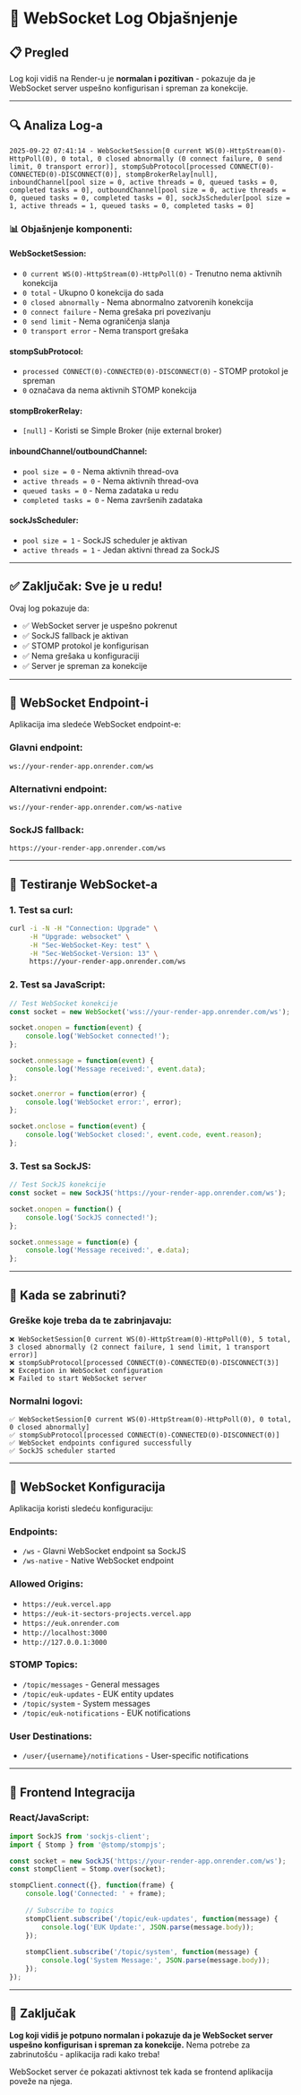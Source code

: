 # 🔌 WebSocket Log Objašnjenje

## 📋 Pregled
Log koji vidiš na Render-u je **normalan i pozitivan** - pokazuje da je WebSocket server uspešno konfigurisan i spreman za konekcije.

---

## 🔍 Analiza Log-a

```
2025-09-22 07:41:14 - WebSocketSession[0 current WS(0)-HttpStream(0)-HttpPoll(0), 0 total, 0 closed abnormally (0 connect failure, 0 send limit, 0 transport error)], stompSubProtocol[processed CONNECT(0)-CONNECTED(0)-DISCONNECT(0)], stompBrokerRelay[null], inboundChannel[pool size = 0, active threads = 0, queued tasks = 0, completed tasks = 0], outboundChannel[pool size = 0, active threads = 0, queued tasks = 0, completed tasks = 0], sockJsScheduler[pool size = 1, active threads = 1, queued tasks = 0, completed tasks = 0]
```

### 📊 Objašnjenje komponenti:

#### **WebSocketSession:**
- `0 current WS(0)-HttpStream(0)-HttpPoll(0)` - Trenutno nema aktivnih konekcija
- `0 total` - Ukupno 0 konekcija do sada
- `0 closed abnormally` - Nema abnormalno zatvorenih konekcija
- `0 connect failure` - Nema grešaka pri povezivanju
- `0 send limit` - Nema ograničenja slanja
- `0 transport error` - Nema transport grešaka

#### **stompSubProtocol:**
- `processed CONNECT(0)-CONNECTED(0)-DISCONNECT(0)` - STOMP protokol je spreman
- `0` označava da nema aktivnih STOMP konekcija

#### **stompBrokerRelay:**
- `[null]` - Koristi se Simple Broker (nije external broker)

#### **inboundChannel/outboundChannel:**
- `pool size = 0` - Nema aktivnih thread-ova
- `active threads = 0` - Nema aktivnih thread-ova
- `queued tasks = 0` - Nema zadataka u redu
- `completed tasks = 0` - Nema završenih zadataka

#### **sockJsScheduler:**
- `pool size = 1` - SockJS scheduler je aktivan
- `active threads = 1` - Jedan aktivni thread za SockJS

---

## ✅ **Zaključak: Sve je u redu!**

Ovaj log pokazuje da:
- ✅ WebSocket server je uspešno pokrenut
- ✅ SockJS fallback je aktivan
- ✅ STOMP protokol je konfigurisan
- ✅ Nema grešaka u konfiguraciji
- ✅ Server je spreman za konekcije

---

## 🔌 WebSocket Endpoint-i

Aplikacija ima sledeće WebSocket endpoint-e:

### **Glavni endpoint:**
```
ws://your-render-app.onrender.com/ws
```

### **Alternativni endpoint:**
```
ws://your-render-app.onrender.com/ws-native
```

### **SockJS fallback:**
```
https://your-render-app.onrender.com/ws
```

---

## 🧪 Testiranje WebSocket-a

### **1. Test sa curl:**
```bash
curl -i -N -H "Connection: Upgrade" \
     -H "Upgrade: websocket" \
     -H "Sec-WebSocket-Key: test" \
     -H "Sec-WebSocket-Version: 13" \
     https://your-render-app.onrender.com/ws
```

### **2. Test sa JavaScript:**
```javascript
// Test WebSocket konekcije
const socket = new WebSocket('wss://your-render-app.onrender.com/ws');

socket.onopen = function(event) {
    console.log('WebSocket connected!');
};

socket.onmessage = function(event) {
    console.log('Message received:', event.data);
};

socket.onerror = function(error) {
    console.log('WebSocket error:', error);
};

socket.onclose = function(event) {
    console.log('WebSocket closed:', event.code, event.reason);
};
```

### **3. Test sa SockJS:**
```javascript
// Test SockJS konekcije
const socket = new SockJS('https://your-render-app.onrender.com/ws');

socket.onopen = function() {
    console.log('SockJS connected!');
};

socket.onmessage = function(e) {
    console.log('Message received:', e.data);
};
```

---

## 🚨 Kada se zabrinuti?

### **Greške koje treba da te zabrinjavaju:**
```
❌ WebSocketSession[0 current WS(0)-HttpStream(0)-HttpPoll(0), 5 total, 3 closed abnormally (2 connect failure, 1 send limit, 1 transport error)]
❌ stompSubProtocol[processed CONNECT(0)-CONNECTED(0)-DISCONNECT(3)]
❌ Exception in WebSocket configuration
❌ Failed to start WebSocket server
```

### **Normalni logovi:**
```
✅ WebSocketSession[0 current WS(0)-HttpStream(0)-HttpPoll(0), 0 total, 0 closed abnormally]
✅ stompSubProtocol[processed CONNECT(0)-CONNECTED(0)-DISCONNECT(0)]
✅ WebSocket endpoints configured successfully
✅ SockJS scheduler started
```

---

## 🔧 WebSocket Konfiguracija

Aplikacija koristi sledeću konfiguraciju:

### **Endpoints:**
- `/ws` - Glavni WebSocket endpoint sa SockJS
- `/ws-native` - Native WebSocket endpoint

### **Allowed Origins:**
- `https://euk.vercel.app`
- `https://euk-it-sectors-projects.vercel.app`
- `https://euk.onrender.com`
- `http://localhost:3000`
- `http://127.0.0.1:3000`

### **STOMP Topics:**
- `/topic/messages` - General messages
- `/topic/euk-updates` - EUK entity updates
- `/topic/system` - System messages
- `/topic/euk-notifications` - EUK notifications

### **User Destinations:**
- `/user/{username}/notifications` - User-specific notifications

---

## 📱 Frontend Integracija

### **React/JavaScript:**
```javascript
import SockJS from 'sockjs-client';
import { Stomp } from '@stomp/stompjs';

const socket = new SockJS('https://your-render-app.onrender.com/ws');
const stompClient = Stomp.over(socket);

stompClient.connect({}, function(frame) {
    console.log('Connected: ' + frame);
    
    // Subscribe to topics
    stompClient.subscribe('/topic/euk-updates', function(message) {
        console.log('EUK Update:', JSON.parse(message.body));
    });
    
    stompClient.subscribe('/topic/system', function(message) {
        console.log('System Message:', JSON.parse(message.body));
    });
});
```

---

## 🎯 **Zaključak**

**Log koji vidiš je potpuno normalan i pokazuje da je WebSocket server uspešno konfigurisan i spreman za konekcije.** Nema potrebe za zabrinutošću - aplikacija radi kako treba!

WebSocket server će pokazati aktivnost tek kada se frontend aplikacija poveže na njega.
